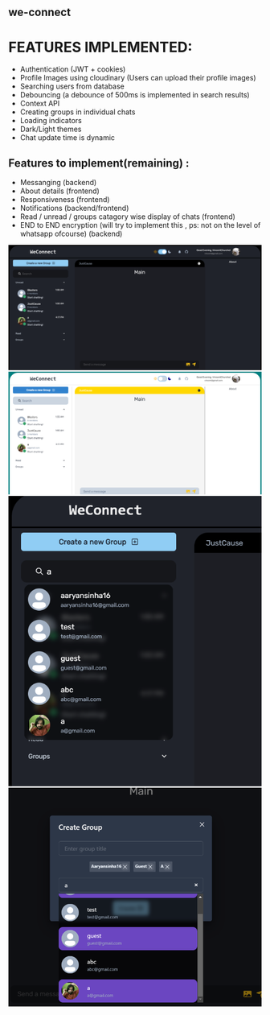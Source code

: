 ## we-connect
# FEATURES IMPLEMENTED:
* Authentication (JWT + cookies)
* Profile Images using cloudinary (Users can upload their profile images)
* Searching users from database 
* Debouncing (a debounce of 500ms is implemented in search results)
* Context API 
* Creating groups in individual chats
* Loading indicators 
* Dark/Light themes
* Chat update time is dynamic

## Features to implement(remaining) : 

* Messanging (backend) 
* About details (frontend)
* Responsiveness (frontend)
* Notifications (backend/frontend)
* Read / unread / groups catagory wise display of chats (frontend)
* END to END encryption (will try to implement this , ps: not on the level of whatsapp ofcourse) (backend)

[![abc][dark]]()
[![lig][light]]()
[![src][search]]()
[![grp][group]]()


[dark]: /frontend/src/assets/dark.png
[light]: /frontend/src/assets/light.png
[search]: /frontend/src/assets/search.png
[group]: /frontend/src/assets/group.png